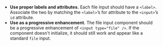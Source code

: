 - **Use proper labels and attributes.** Each file input should have a `<label>`. Associate the two by matching the `<label>`’s for attribute to the `<input>`’s `id` attribute.
- **Use as a progressive enhancement.** The file input component should be a progressive enhancement of `<input type="file" />`. If the component doesn't initialize, it should still work and appear like a standard `file` input.